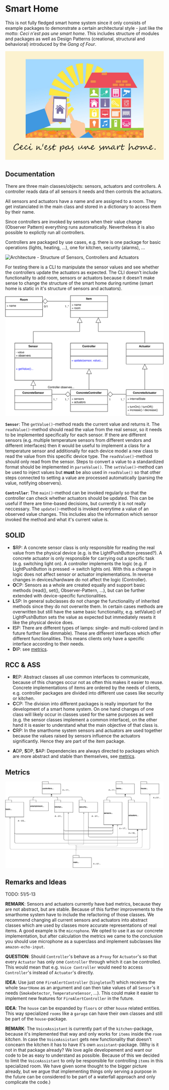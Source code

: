 # Smart Home

This is not fully fledged smart home system since it only consists of example packages to demonstrate a certain architectural style - just like the motto: _Ceci n'est pas une smart home_.
This includes structure of modules and packages as well as Design Patterns (creational, structural and behavioral) introduced by the _Gang of Four_.

![Ceci n'est pas une smart home](../presentations/ceci-nest-pas-une-smart-home.png)

## Documentation

There are three main classes/objects: sensors, actuators and controllers.
A controller reads data of all sensors it needs and then controls the actuators.

All sensors and actuators have a name and are assigned to a room.
They get instanciated in the main class and stored in a dictionary to access them by their name.

Since controllers are invoked by sensors when their value change (Observer Pattern) everything runs automatically.
Nevertheless it is also possible to explictly run all controllers.

Controllers are packaged by use cases, e.g. there is one package for basic operations (lights, heating, ...), one for kitchen, security (alarms), ...

![Architecture - Structure of Sensors, Controllers and Actuators](../presentations/architecture_sensor_controller_actuator.svg)

For testing there is a CLI to manipulate the sensor values and see whether the controllers update the actuators as expected.
The CLI doesn't include functionality to add room, sensors or actuators because it doesn't make sense to change the structure of the smart home during runtime (smart home is static in it's structure of sensors and actuators).

![UML Diagram of Smart Home](../presentations/uml_2020-01-31.svg)

**`Sensor`**:
The `getValue()`-method reads the current value and returns it.
The `readValue()`-method should read the value from the real sensor, so it needs to be implemented specifically for each sensor.
If there are different sensors (e.g. multiple temperature sensors from different vendors and different interfaces) then it would be useful to implement a class for a temperature sensor and additionally for each device model a new class to read the value from this specific device type.
The `readValue()`-method should only read from the sensor.
Steps to convert a value to a standardized format should be implemented in `parseValue()`.
The `setValue()`-method can be used to inject values but **must** be also used in `readValue()` so that other steps connected to setting a value are processed automatically (parsing the value, notifying observers).

**`Controller`**:
The `main()`-method can be invoked regularly so that the controller can check whether actuators should be updated.
This can be useful if there are time-based decisions, but currently it is not really neccessary.
The `update()`-method is invoked everytime a value of an observed value changes.
This includes also the information which sensor invoked the method and what it's current value is.

## SOLID

* **S**RP: A concrete sensor class is only responsible for reading the real value from the physical device (e.g. is the LightPushButton pressed?). A concrete actuator is only responsible for carrying out a specific task (e.g. switching light on). A controller implements the logic (e.g. if LightPushButton is pressed &rarr; switch lights on). With this a change in logic does not affect sensor or actuator implementations. In reverse changes in devices/hardware do not affect the logic (Controller).
* **O**CP: Sensors as a whole are created equally and support basic methods (read(), set(), Observer-Pattern, ...), but can be further extended with device-specific functionalities.
* **L**SP: In general subclasses do not change the functionality of inherited methods since they do not overwrite them. In certain cases methods are overwritten but still have the same basic functionality, e.g. setValue() of LightPushButton sets the value as expected but immediately resets it like the physical device does.
* **I**SP: There are different types of lamps: single- and multi-colored (and in future further like dimmable). These are different interfaces which offer different functionalities. This means clients only have a specific interface according to their needs.
* **D**IP: see [metrics](#metrics).

## RCC & ASS

* **R**EP: Abstract classes all use common interfaces to communicate, because of this changes occur not as often this makes it easier to reuse. Concrete implementations of items are ordered by the needs of clients, e.g. controller packages are divided into different use cases like security or kitchen.
* **C**CP: The division into different packages is really important for the development of a smart home system. On one hand changes of one class will likely occur in classes used for the same purposes as well (e.g. the sensor classes implement a common interface), on the other hand it is easier to understand what the main objective of that class is.
* **C**RP: In the smarthome system sensors and actuators are used together because the values raised by sensors influence the actuators significantly. Hence they are part of the item package.

- **A**DP, **S**DP, **S**AP: Dependencies are always directed to packages which are more abstract and stable than themselves, see [metrics](#metrics).

## Metrics

![Package Structure with Metrics](../presentations/package_structure_2020-01-31.svg)


## Remarks and Ideas

TODO: 51/5-13

**REMARK**:
Sensors and actuators currently have bad metrics, because they are not abstract, but are stable. Because of this further improvements to the smarthome system have to include the refactoring of those classes. We recommend changing all current sensors and actuators into abstract classes which are used by classes more accurate representations of real items. A good example is the `microphone`. We opted to use it as our concrete implementation, but after calculation the metrics we came to the conclusion you should use microphone as a superclass and implement subclasses like `amazon-echo-input`.

**QUESTION**:
Should `Controller`'s behave as a `Proxy` for `Actuator`'s so that every `Actuator` has only one `Controller` through which it can be controlled.
This would mean that e.g. `Voice Controller` would need to access `Controller`'s instead of `Actuator`'s directly.

**IDEA**:
Use just one `FireAlertController` (`Singleton`?) which receives the whole `SmartHome` as an argument and can then take values of all `Sensor`'s it needs (`SmokeDetector`, `TemperatureSensor`, ...).
This could make it easier to implement new features for `FireAlertController` in the future.

**IDEA**:
The `house` can be expanded by `floors` or other `house` related entities. This way specialized `rooms` like a `garage` can have their own classes and still be part of the `house`-package.

**REMARK**:
The `VoiceAssistant` is currently part of the `kitchen`-package, because it's implemented that way and only works for `items` inside the `room` _kitchen_. In case the `VoiceAssistant` gets new functionality that doesn't concearn the kitchen it has to have it's own `assistant`-package. (Why is it not in that package already? We love agile developement and want our code to be as easy to understand as possible. Because of this we decided to limit the `VoiceAssistant` to only be responsible for controlling `items` in this specialized room. We have given some thought to the bigger picture already, but we argue that implementing things only serving a purpose in the future can be considered to be part of a waterfall approach and only complicate the code.)
